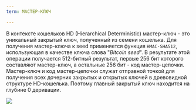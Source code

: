 ```yaml
---
term: МАСТЕР-КЛЮЧ

---
```

В контексте кошельков HD (Hierarchical Deterministic) мастер-ключ - это уникальный закрытый ключ, полученный из семени кошелька. Для получения мастер-ключа к seed применяется функция `HMAC-SHA512`, использующая в качестве ключа слова "*Bitcoin seed*". В результате этой операции получается 512-битный результат, первые 256 бит которого составляют мастер-ключ, а остальные 256 бит - код мастер-цепочки. Мастер-ключ и код мастер-цепочки служат отправной точкой для получения всех дочерних закрытых и открытых ключей в древовидной структуре HD-кошелька. Поэтому главный закрытый ключ находится на глубине 0 деривации.

![](../../dictionnaire/assets/19.webp)